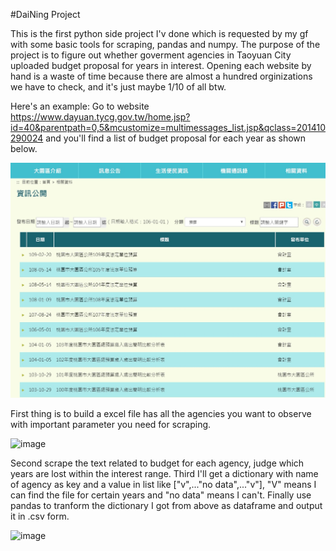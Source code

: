 #DaiNing Project

This is the first python side project I'v done which is requested by my gf with some basic tools for scraping, pandas and numpy.
The purpose of the project is to figure out whether goverment agencies in Taoyuan City uploaded
budget proposal for years in interest. Opening each website by hand is a waste of time because 
there are almost a hundred orginizations we have to check, and it's just maybe 1/10 of all btw.

Here's an example:
Go to website 
https://www.dayuan.tycg.gov.tw/home.jsp?id=40&parentpath=0,5&mcustomize=multimessages_list.jsp&qclass=201410290024
and you'll find a list of budget proposal for each year as shown below.

![image](https://github.com/Chang-Chia-Chi/Scraping/blob/master/Pic/ex1.jpg)

First thing is to build a excel file has all the agencies you want to observe with important parameter you need for scraping.

![image](https://github.com/Chang-Chia-Chi/Scraping/blob/master/Pic/ex2.jpg)

Second scrape the text related to budget for each agency, judge which years are lost within the interest range. 
Third I'll get a dictionary with name of agency as key and a value in list like ["v",..."no data",..."v"], "V" means
I can find the file for certain years and "no data" means I can't.
Finally use pandas to tranform the dictionary I got from above as dataframe and output it in .csv form.

![image](https://github.com/Chang-Chia-Chi/Scraping/blob/master/Pic/ex3.jpg)
